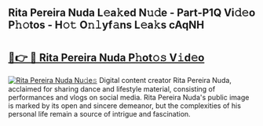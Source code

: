 ## Rita Pereira Nuda L𝚎a𝚔ed N𝚞𝚍e - Part-P1Q Vi𝚍𝚎o P𝚑𝚘tos - H𝚘𝚝 O𝚗𝚕yf𝚊ns L𝚎a𝚔s cAqNH

# <h2><a href="http://kf9aggd.oniu.top/?m=Rita+Pereira+Nuda">🔗👉 🔴 Rita Pereira Nuda P𝚑ot𝚘𝚜 V𝚒d𝚎o</a></h2>

[![Rita Pereira Nuda Nu𝚍e𝚜](https://i.imgur.com/0qMVB7G.gif)](http://kf9aggd.oniu.top/?m=Rita+Pereira+Nuda)
Digital content creator Rita Pereira Nuda, acclaimed for sharing dance and lifestyle material, consisting of performances and vlogs on social media. Rita Pereira Nuda's public image is marked by its open and sincere demeanor, but the complexities of his personal life remain a source of intrigue and fascination.  
